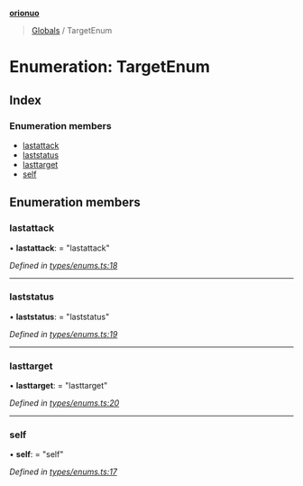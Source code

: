 **[orionuo](../README.md)**

> [Globals](../globals.md) / TargetEnum

# Enumeration: TargetEnum

## Index

### Enumeration members

* [lastattack](targetenum.md#lastattack)
* [laststatus](targetenum.md#laststatus)
* [lasttarget](targetenum.md#lasttarget)
* [self](targetenum.md#self)

## Enumeration members

### lastattack

•  **lastattack**:  = "lastattack"

*Defined in [types/enums.ts:18](https://github.com/msviha/orionuo/blob/e41bac5/src/types/enums.ts#L18)*

___

### laststatus

•  **laststatus**:  = "laststatus"

*Defined in [types/enums.ts:19](https://github.com/msviha/orionuo/blob/e41bac5/src/types/enums.ts#L19)*

___

### lasttarget

•  **lasttarget**:  = "lasttarget"

*Defined in [types/enums.ts:20](https://github.com/msviha/orionuo/blob/e41bac5/src/types/enums.ts#L20)*

___

### self

•  **self**:  = "self"

*Defined in [types/enums.ts:17](https://github.com/msviha/orionuo/blob/e41bac5/src/types/enums.ts#L17)*
